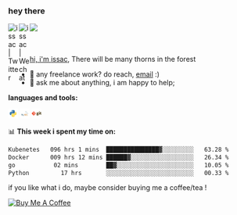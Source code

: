 ### hey there 


<a href="https://twitter.com/issacong5">
  <img align="left" alt="issac | Twitter" width="22px" src="https://raw.githubusercontent.com/peterthehan/peterthehan/master/assets/twitter.svg" />
<a href="https://twitter.com/issacong5">
  <img align="left" alt="issac | Wechat" width="22px" src="https://user-images.githubusercontent.com/96233798/183544549-7749bbab-3d64-4ed9-aa93-76d71c700585.svg" />
  
 
![](https://visitor-badge.glitch.me/badge?page_id=roliyal.roliyal)

<br />

hi, i'm [issac](https://roliyal.com/), There will be many thorns in the forest
  
- 📧 any freelance work? do reach, [email](mailto:issac@roliyal.com) :)
- 💬 ask me about anything, i am happy to help;

**languages and tools:**  

<code><img height="20" src="https://raw.githubusercontent.com/github/explore/80688e429a7d4ef2fca1e82350fe8e3517d3494d/topics/python/python.png"></code>
<code><img height="20" src="https://raw.githubusercontent.com/github/explore/80688e429a7d4ef2fca1e82350fe8e3517d3494d/topics/mysql/mysql.png"></code>
<code><img height="20" src="https://raw.githubusercontent.com/github/explore/80688e429a7d4ef2fca1e82350fe8e3517d3494d/topics/git/git.png"></code>

📊 **This week i spent my time on:**
<!--START_SECTION:waka-->

```text
Kubenetes   096 hrs 1 mins  ███████████████▓░░░░░░░░░   63.28 %
Docker      009 hrs 12 mins ██████▓░░░░░░░░░░░░░░░░░░   26.34 %
go           02 mins        ██▓░░░░░░░░░░░░░░░░░░░░░░   10.05 %
Python         17 hrs       ░░░░░░░░░░░░░░░░░░░░░░░░░   00.33 %
```
<!--END_SECTION:waka-->

if you like what i do, maybe consider buying me a coffee/tea !

<a href="https://www.buymeacoffee.com/roliyal" target="_blank"><img src="https://cdn.buymeacoffee.com/buttons/v2/default-red.png" alt="Buy Me A Coffee" width="150" ></a>


